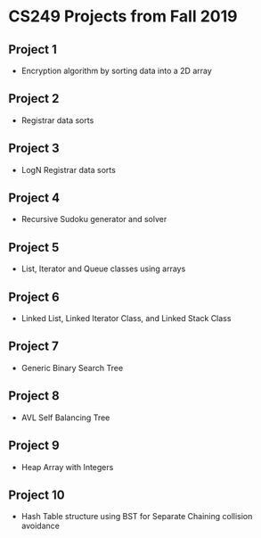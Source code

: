 # CS249 Projects from Fall 2019

## Project 1
- Encryption algorithm by sorting data into a 2D array

## Project 2
- Registrar data sorts 

## Project 3
- LogN Registrar data sorts

## Project 4
- Recursive Sudoku generator and solver

## Project 5
- List, Iterator and Queue classes using arrays

## Project 6
- Linked List, Linked Iterator Class, and Linked Stack Class

## Project 7
- Generic Binary Search Tree

## Project 8
- AVL Self Balancing Tree

## Project 9
- Heap Array with Integers

## Project 10
- Hash Table structure using BST for Separate Chaining collision avoidance